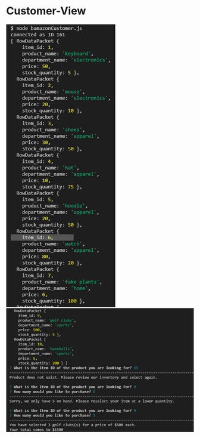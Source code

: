# Customer-View

![Alt text](images\inventory_display.png)
![Alt text](images\prompts_and_functions.png)